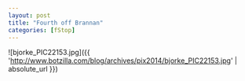 ```yaml
---
layout: post
title: "Fourth off Brannan"
categories: [fStop]
---
```



![bjorke_PIC22153.jpg]({{ 'http://www.botzilla.com/blog/archives/pix2014/bjorke_PIC22153.jpg' | absolute_url }})


